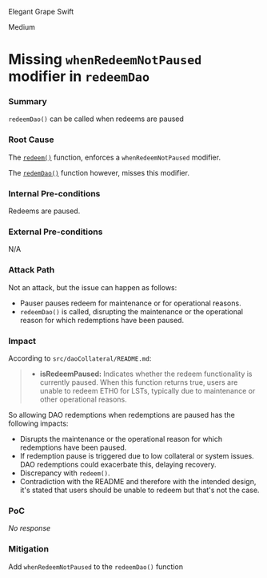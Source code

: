 Elegant Grape Swift

Medium

# Missing `whenRedeemNotPaused` modifier in `redeemDao`

### Summary

`redeemDao()` can be called when redeems are paused

### Root Cause

The [`redeem()`](https://github.com/sherlock-audit/2025-05-usual-eth0/blob/main/eth0-protocol/src/daoCollateral/DaoCollateral.sol#L541) function, enforces a `whenRedeemNotPaused` modifier.

The [`redemDao()`](https://github.com/sherlock-audit/2025-05-usual-eth0/blob/main/eth0-protocol/src/daoCollateral/DaoCollateral.sol#L564) function however, misses this modifier. 

### Internal Pre-conditions

Redeems are paused.

### External Pre-conditions

N/A

### Attack Path

Not an attack, but the issue can happen as follows:
- Pauser pauses redeem for maintenance or for operational reasons.
- `redeemDao()` is called, disrupting the maintenance or the operational reason for which redemptions have been paused.

### Impact

According to `src/daoCollateral/README.md`: 
> - **isRedeemPaused:** Indicates whether the redeem functionality is currently paused. When this function returns true, users are unable to redeem ETH0 for LSTs, typically due to maintenance or other operational reasons.

So allowing DAO redemptions when redemptions are paused has the following impacts:
- Disrupts the maintenance or the operational reason for which redemptions have been paused.
- If redemption pause is triggered due to low collateral or system issues. DAO redemptions could exacerbate this, delaying recovery. 
- Discrepancy with `redeem()`.
- Contradiction with the README and therefore with the intended design, it's stated that users should be unable to redeem but that's not the case.

### PoC

_No response_

### Mitigation

Add `whenRedeemNotPaused` to the `redeemDao()` function